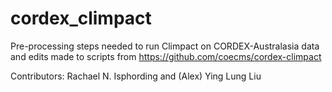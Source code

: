 # cordex_climpact
Pre-processing steps needed to run Climpact on CORDEX-Australasia data and edits made to scripts from https://github.com/coecms/cordex-climpact

Contributors: Rachael N. Isphording and (Alex) Ying Lung Liu
